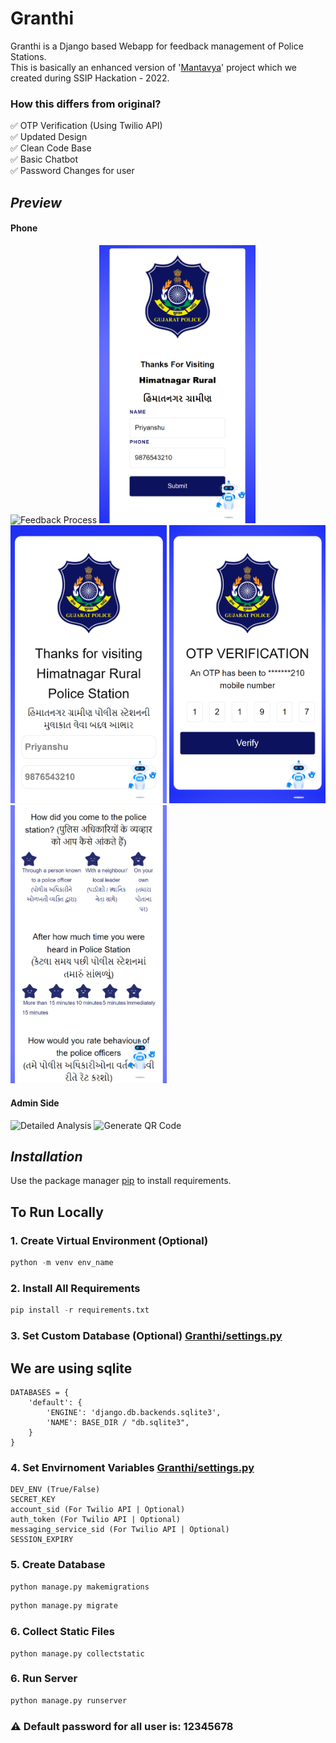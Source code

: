 # Granthi

Granthi is a Django based Webapp for feedback management of Police Stations. <br>
This is basically an enhanced version of '[Mantavya](https://github.com/Nisheet-Patel/Mantavya)' project which we created 
during SSIP Hackation - 2022.

### How this differs from original?

✅ OTP Verification (Using Twilio API) <br>
✅ Updated Design <br>
✅ Clean Code Base <br>
✅ Basic Chatbot <br>
✅ Password Changes for user <br>

## *Preview*

#### Phone
<img
  src="previews/1.gif"
  alt="Feedback Process"
  title="Feedback Process"
  style="display: inline-block; margin: 0 auto; max-width: 250px">
<img
  src="previews/2.png"
  alt="Feedback Process"
  title="Feedback Process"
  style="display: inline-block; margin: 0 auto; max-width: 250px">
<img
  src="previews/3.png"
  alt="Feedback Process"
  title="Feedback Process"
  style="display: inline-block; margin: 0 auto; max-width: 250px">
<img
  src="previews/4.png"
  alt="OTP Verification"
  title="OTP Verification"
  style="display: inline-block; margin: 0 auto; max-width: 250px">
<img
  src="previews/5.png"
  alt="OTP Verification"
  title="OTP Verification"
  style="display: inline-block; margin: 0 auto; max-width: 250px">
  <br>

#### Admin Side
<img
  src="previews/4.gif"
  alt="Detailed Analysis"
  title="Detailed Analysis"
  style="display: inline-block; margin: 0 auto; max-width: 400px">
<img
  src="previews/5.gif"
  alt="Generate QR Code"
  title="Generate QR Code"
  style="display: inline-block; margin: 0 auto; max-width: 400px">

## *Installation*

Use the package manager [pip](https://pip.pypa.io/en/stable/) to install requirements.

## To Run Locally

### 1. Create Virtual Environment (Optional)
```python
python -m venv env_name
```

### 2. Install All Requirements
```python
pip install -r requirements.txt
```

### 3. Set Custom Database (Optional) [Granthi/settings.py](Granthi/settings.py)

## We are using sqlite

```
DATABASES = {
    'default': {
        'ENGINE': 'django.db.backends.sqlite3',
        'NAME': BASE_DIR / "db.sqlite3",
    }
}
```
### 4. Set Envirnoment Variables [Granthi/settings.py](Granthi/settings.py)

```
DEV_ENV (True/False)
SECRET_KEY
account_sid (For Twilio API | Optional)
auth_token (For Twilio API | Optional)
messaging_service_sid (For Twilio API | Optional)
SESSION_EXPIRY
```

### 5. Create Database

```python
python manage.py makemigrations
```

```python
python manage.py migrate
```

### 6. Collect Static Files

```
python manage.py collectstatic
```

### 6. Run Server
```python
python manage.py runserver
```

### ⚠️ Default password for all user is: 12345678